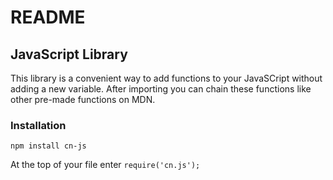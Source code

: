 <!--
@Author: Layne Faler <laynefaler>
@Date:   09-09-2016
@Email:  laynefaler@gmail.com
@Last modified by:   laynefaler
@Last modified time: 10-06-2016
-->

# README

## JavaScript Library

This library is a convenient way to add functions to your JavaSCript without adding a new variable. After importing you can chain these functions like other pre-made functions on MDN.

### Installation

`npm install cn-js`

At the top of your file enter
`require('cn.js');`
